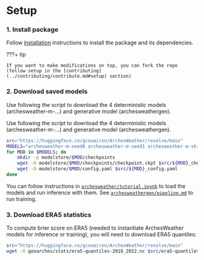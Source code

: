 # Setup

### 1. Install package

Follow [installation](../getting_started/installation.md) instructions to install the package and its dependencies. 

???+ tip

    If you want to make modifications on top, you can fork the repo (follow setup in the [contributing](../contributing/contribute.md#setup) section)

### 2. Download saved models 

Use following the script to download the 4 deterministic models (archesweather-m-...) and generative model (archesweathergen).

Use following the script to download the 4 deterministic models (archesweather-m-...) and generative model (archesweathergen).

```sh
src="https://huggingface.co/gcouairon/ArchesWeather/resolve/main"
MODELS="archesweather-m-seed0 archesweather-m-seed1 archesweather-m-skip-seed0 archesweather-m-skip-seed1 archesweathergen"
for MOD in $MODELS; do
    mkdir -p modelstore/$MOD/checkpoints
    wget -O modelstore/$MOD/checkpoints/checkpoint.ckpt $src/${MOD}_checkpoint.ckpt
    wget -O modelstore/$MOD/config.yaml $src/${MOD}_config.yaml 
done
```
You can follow instructions in [`archesweather/tutorial.ipynb`](archesweather/tutorial.ipynb) to load the models and run inference with them. See [`archesweathergen/pipeline.md`](archesweather/pipeline.md) to run training.

### 3. Download ERA5 statistics

To compute brier score on ERA5 (needed to instantiate ArchesWeather models for inference or training), you will need to download ERA5 quantiles:
```sh
src="https://huggingface.co/gcouairon/ArchesWeather/resolve/main"
wget -O geoarches/stats/era5-quantiles-2016_2022.nc $src/era5-quantiles-2016_2022.nc
```